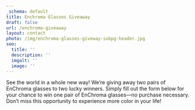 ```yaml
---
_schema: default
title: Enchroma Glasses Giveaway
draft: false
url: /enchroma-giveaway
layout: contact
photo: /img/enchroma-glasses-giveway-subpg-header.jpg
seo:
  title: ''
  description: ''
  imgalt: ''
  image: ''
---
```

See the world in a whole new way! We’re giving away two pairs of EnChroma glasses to two lucky winners. Simply fill out the form below for your chance to win one pair of EnChroma glasses—no purchase necessary. Don’t miss this opportunity to experience more color in your life!

<div class="cms-embed"><script type="text/javascript" src="https://form.jotform.com/jsform/252597276761167"></script></div>